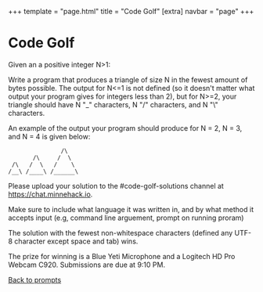 +++
template = "page.html"
title = "Code Golf"
[extra]
navbar = "page"
+++

# Code Golf

Given an a positive integer N>1:

Write a program that produces a triangle of size N in the fewest amount of bytes possible.
The output for N<=1 is not defined (so it doesn't matter what output your program gives for integers less than 2),
but for N>=2, your triangle should have N "_" characters, N "/" characters, and N "\\" characters.

An example of the output your program should produce for N = 2, N = 3, and N = 4 is given below:

```
               /\
       /\     /  \
 /\   /  \   /    \
/__\ /____\ /______\
```

Please upload your solution to the #code-golf-solutions channel at <https://chat.minnehack.io>.

Make sure to include what language it was written in, and by what method it accepts input (e.g, command line arguement, prompt on running proram)

The solution with the fewest non-whitespace characters (defined any UTF-8 character except space and tab) wins.

The prize for winning is a Blue Yeti Microphone and a Logitech HD Pro Webcam C920. Submissions are due at 9:10 PM.

<a href="/prompts">Back to prompts</a>
